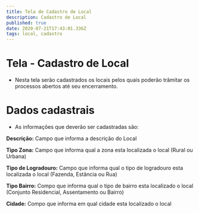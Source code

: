 ```yaml
---
title: Tela de Cadastro de Local
description: Cadastro de Local
published: true
date: 2020-07-21T17:43:01.336Z
tags: local, cadastro
---
```


# Tela - Cadastro de Local

- Nesta tela serão cadastrados os locais pelos quais poderão trâmitar os processos abertos até seu encerramento.

# Dados cadastrais

- As informações que deverão ser cadastradas são:

**Descrição:** Campo que informa a descrição do Local

**Tipo Zona:** Campo que informa qual a zona esta localizada o local (Rural ou Urbana)

**Tipo de Logradouro:** Campo que informa qual o tipo de logradouro esta localizada o local (Fazenda, Estância ou Rua)

**Tipo Bairro:** Compo que informa qual o tipo de bairro esta localizado o local (Conjunto Residencial, Assentamento ou Bairro)

**Cidade:**  Compo que informa em qual cidade esta localizado o local
